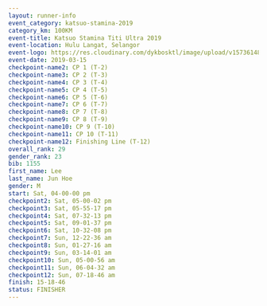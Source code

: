 ```yaml
--- 
layout: runner-info 
event_category: katsuo-stamina-2019 
category_km: 100KM 
event-title: Katsuo Stamina Titi Ultra 2019 
event-location: Hulu Langat, Selangor 
event-logo: https://res.cloudinary.com/dykbosktl/image/upload/v1573614825/Logo/Logo_p7ft6n.png 
event-date: 2019-03-15 
checkpoint-name2: CP 1 (T-2) 
checkpoint-name3: CP 2 (T-3) 
checkpoint-name4: CP 3 (T-4) 
checkpoint-name5: CP 4 (T-5) 
checkpoint-name6: CP 5 (T-6) 
checkpoint-name7: CP 6 (T-7) 
checkpoint-name8: CP 7 (T-8) 
checkpoint-name9: CP 8 (T-9) 
checkpoint-name10: CP 9 (T-10) 
checkpoint-name11: CP 10 (T-11) 
checkpoint-name12: Finishing Line (T-12) 
overall_rank: 29
gender_rank: 23
bib: 1155
first_name: Lee
last_name: Jun Hoe
gender: M
start: Sat, 04-00-00 pm
checkpoint2: Sat, 05-00-02 pm
checkpoint3: Sat, 05-55-17 pm
checkpoint4: Sat, 07-32-13 pm
checkpoint5: Sat, 09-01-37 pm
checkpoint6: Sat, 10-32-08 pm
checkpoint7: Sun, 12-22-36 am
checkpoint8: Sun, 01-27-16 am
checkpoint9: Sun, 03-14-01 am
checkpoint10: Sun, 05-00-56 am
checkpoint11: Sun, 06-04-32 am
checkpoint12: Sun, 07-18-46 am
finish: 15-18-46
status: FINISHER
--- 
```

